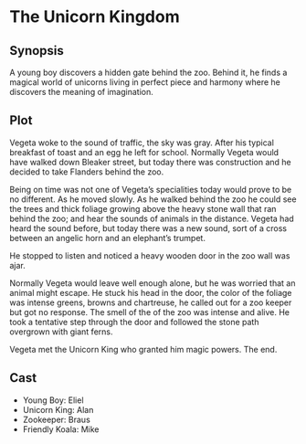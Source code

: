 # The Unicorn Kingdom

## Synopsis

A young boy discovers a hidden gate behind the zoo.
Behind it, he finds a magical world of unicorns living in perfect piece and harmony where he discovers the meaning of imagination.

## Plot

Vegeta woke to the sound of traffic, the sky was gray.
After his typical breakfast of toast and an egg he left for school.
Normally Vegeta would have walked down Bleaker street, but today there was construction and he decided to take Flanders behind the zoo.

Being on time was not one of Vegeta’s specialities today would prove to be no different.
As he moved slowly.
As he walked behind the zoo he could see the trees and thick foliage growing above the heavy stone wall that ran behind the zoo; and hear the sounds of animals in the distance.
Vegeta had heard the sound before, but today there was a new sound, sort of a cross between an angelic horn and an elephant’s trumpet.

He stopped to listen and noticed a heavy wooden door in the zoo wall was ajar.

Normally Vegeta would leave well enough alone, but he was worried that an animal might escape.
He stuck his head in the door, the color of the foliage was intense greens, browns and chartreuse, he called out for a zoo keeper but got no response.
The smell of the of the zoo was intense and alive.
He took a tentative step through the door and followed the stone path overgrown with giant ferns.

Vegeta met the Unicorn King who granted him magic powers.
The end.

## Cast

* Young Boy: Eliel
* Unicorn King: Alan
* Zookeeper: Braus
* Friendly Koala: Mike
